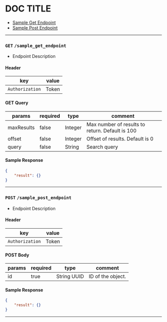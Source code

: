 # DOC TITLE

* [Sample Get Endpoint](#get-sample_get_endpoint)
* [Sample Post Endpoint](#get-sample_post_endpoint)


---

### `GET` `/sample_get_endpoint`
* Endpoint Description

####  Header
key|value
---|---
`Authorization`| Token

#### GET Query
params | required | type | comment
---|---|---|---
maxResults | false | Integer | Max number of results to return. Default is 100
offset | false | Integer | Offset of results. Default is 0
query | false | String | Search query

#### Sample Response
```json
{
    "result": {}
}
```



---


### `POST` `/sample_post_endpoint`
* Endpoint Description

####  Header
key|value
---|---
`Authorization`| Token


#### POST Body
params | required | type | comment
---|---|---|---
id | true | String UUID | ID of the object.

#### Sample Response
```json
{
    "result": {}
}
```


---
